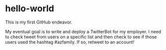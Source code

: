 # hello-world
This is my first GitHub endeavor.

My eventual goal is to write and deploy a TwitterBot for my employer. I need to check tweet from users on a specific list and then check to see if those users used the hashtag #azfamily. If so, retweet to an account!
